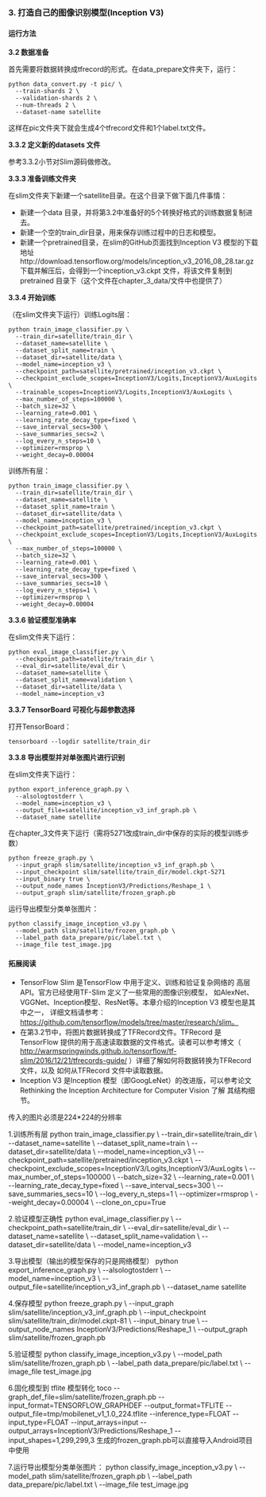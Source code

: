 ### 3. 打造自己的图像识别模型(Inception V3)

#### 运行方法

**3.2 数据准备**

首先需要将数据转换成tfrecord的形式。在data_prepare文件夹下，运行：
```
python data_convert.py -t pic/ \
  --train-shards 2 \
  --validation-shards 2 \
  --num-threads 2 \
  --dataset-name satellite
```
这样在pic文件夹下就会生成4个tfrecord文件和1个label.txt文件。

**3.3.2 定义新的datasets 文件**

参考3.3.2小节对Slim源码做修改。

**3.3.3 准备训练文件夹**

在slim文件夹下新建一个satellite目录。在这个目录下做下面几件事情：
- 新建一个data 目录，并将第3.2中准备好的5个转换好格式的训练数据复制进去。
- 新建一个空的train_dir目录，用来保存训练过程中的日志和模型。
- 新建一个pretrained目录，在slim的GitHub页面找到Inception V3 模型的下载地址http://download.tensorflow.org/models/inception_v3_2016_08_28.tar.gz 下载并解压后，会得到一个inception_v3.ckpt 文件，将该文件复制到pretrained 目录下（这个文件在chapter_3_data/文件中也提供了）

**3.3.4 开始训练**

（在slim文件夹下运行）训练Logits层：
```
python train_image_classifier.py \
  --train_dir=satellite/train_dir \
  --dataset_name=satellite \
  --dataset_split_name=train \
  --dataset_dir=satellite/data \
  --model_name=inception_v3 \
  --checkpoint_path=satellite/pretrained/inception_v3.ckpt \
  --checkpoint_exclude_scopes=InceptionV3/Logits,InceptionV3/AuxLogits \
  --trainable_scopes=InceptionV3/Logits,InceptionV3/AuxLogits \
  --max_number_of_steps=100000 \
  --batch_size=32 \
  --learning_rate=0.001 \
  --learning_rate_decay_type=fixed \
  --save_interval_secs=300 \
  --save_summaries_secs=2 \
  --log_every_n_steps=10 \
  --optimizer=rmsprop \
  --weight_decay=0.00004
```

训练所有层：
```
python train_image_classifier.py \
  --train_dir=satellite/train_dir \
  --dataset_name=satellite \
  --dataset_split_name=train \
  --dataset_dir=satellite/data \
  --model_name=inception_v3 \
  --checkpoint_path=satellite/pretrained/inception_v3.ckpt \
  --checkpoint_exclude_scopes=InceptionV3/Logits,InceptionV3/AuxLogits \
  --max_number_of_steps=100000 \
  --batch_size=32 \
  --learning_rate=0.001 \
  --learning_rate_decay_type=fixed \
  --save_interval_secs=300 \
  --save_summaries_secs=10 \
  --log_every_n_steps=1 \
  --optimizer=rmsprop \
  --weight_decay=0.00004
```

**3.3.6 验证模型准确率**

在slim文件夹下运行：
```
python eval_image_classifier.py \
  --checkpoint_path=satellite/train_dir \
  --eval_dir=satellite/eval_dir \
  --dataset_name=satellite \
  --dataset_split_name=validation \
  --dataset_dir=satellite/data \
  --model_name=inception_v3
```

**3.3.7 TensorBoard 可视化与超参数选择**

打开TensorBoard：
```
tensorboard --logdir satellite/train_dir
```

**3.3.8 导出模型并对单张图片进行识别**

在slim文件夹下运行：
```
python export_inference_graph.py \
  --alsologtostderr \
  --model_name=inception_v3 \
  --output_file=satellite/inception_v3_inf_graph.pb \
  --dataset_name satellite
```

在chapter_3文件夹下运行（需将5271改成train_dir中保存的实际的模型训练步数）
```
python freeze_graph.py \
  --input_graph slim/satellite/inception_v3_inf_graph.pb \
  --input_checkpoint slim/satellite/train_dir/model.ckpt-5271
  --input_binary true \
  --output_node_names InceptionV3/Predictions/Reshape_1 \
  --output_graph slim/satellite/frozen_graph.pb
```

运行导出模型分类单张图片：
```
python classify_image_inception_v3.py \
  --model_path slim/satellite/frozen_graph.pb \
  --label_path data_prepare/pic/label.txt \
  --image_file test_image.jpg
```


#### 拓展阅读

- TensorFlow Slim 是TensorFlow 中用于定义、训练和验证复杂网络的 高层API。官方已经使用TF-Slim 定义了一些常用的图像识别模型， 如AlexNet、VGGNet、Inception模型、ResNet等。本章介绍的Inception V3 模型也是其中之一， 详细文档请参考： https://github.com/tensorflow/models/tree/master/research/slim。
- 在第3.2节中，将图片数据转换成了TFRecord文件。TFRecord 是 TensorFlow 提供的用于高速读取数据的文件格式。读者可以参考博文（ http://warmspringwinds.github.io/tensorflow/tf-slim/2016/12/21/tfrecords-guide/ ）详细了解如何将数据转换为TFRecord 文件，以及 如何从TFRecord 文件中读取数据。
- Inception V3 是Inception 模型（即GoogLeNet）的改进版，可以参考论文Rethinking the Inception Architecture for Computer Vision 了解 其结构细节。



传入的图片必须是224*224的分辨率

1.训练所有层
python train_image_classifier.py \  --train_dir=satellite/train_dir \  --dataset_name=satellite \  --dataset_split_name=train \  --dataset_dir=satellite/data \  --model_name=inception_v3 \  --checkpoint_path=satellite/pretrained/inception_v3.ckpt \  --checkpoint_exclude_scopes=InceptionV3/Logits,InceptionV3/AuxLogits \  --max_number_of_steps=100000 \  --batch_size=32 \  --learning_rate=0.001 \  --learning_rate_decay_type=fixed \  --save_interval_secs=300 \  --save_summaries_secs=10 \  --log_every_n_steps=1 \  --optimizer=rmsprop \  --weight_decay=0.00004 \  --clone_on_cpu=True

2.验证模型正确性
python eval_image_classifier.py \  --checkpoint_path=satellite/train_dir \  --eval_dir=satellite/eval_dir \  --dataset_name=satellite \  --dataset_split_name=validation \  --dataset_dir=satellite/data \  --model_name=inception_v3

3.导出模型（输出的模型保存的只是网络模型）
python export_inference_graph.py \  --alsologtostderr \  --model_name=inception_v3 \  --output_file=satellite/inception_v3_inf_graph.pb \  --dataset_name satellite

4.保存模型
python freeze_graph.py \  --input_graph slim/satellite/inception_v3_inf_graph.pb \  --input_checkpoint slim/satellite/train_dir/model.ckpt-81 \  --input_binary true \  --output_node_names InceptionV3/Predictions/Reshape_1 \  --output_graph slim/satellite/frozen_graph.pb

5.验证模型
python classify_image_inception_v3.py \  --model_path slim/satellite/frozen_graph.pb \  --label_path data_prepare/pic/label.txt \  --image_file test_image.jpg

6.固化模型到 tflite 模型转化
toco --graph_def_file=slim/satellite/frozen_graph.pb --input_format=TENSORFLOW_GRAPHDEF --output_format=TFLITE --output_file=tmp/mobilenet_v1_1.0_224.tflite --inference_type=FLOAT --input_type=FLOAT --input_arrays=input --output_arrays=InceptionV3/Predictions/Reshape_1 --input_shapes=1,299,299,3
生成的frozen_graph.pb可以直接导入Android项目中使用

7.运行导出模型分类单张图片：
python classify_image_inception_v3.py \  --model_path slim/satellite/frozen_graph.pb \  --label_path data_prepare/pic/label.txt \  --image_file test_image.jpg

```
